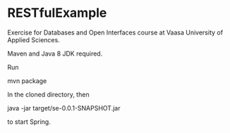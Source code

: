 # RESTfulExample
Exercise for Databases and Open Interfaces course at Vaasa University of Applied Sciences.

Maven and Java 8 JDK required.

Run

  mvn package

In the cloned directory, then

  java -jar target/se-0.0.1-SNAPSHOT.jar

to start Spring.
